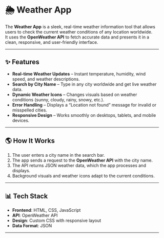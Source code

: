 # 🌦 Weather App

The **Weather App** is a sleek, real-time weather information tool that allows users to check the current weather conditions of any location worldwide.  
It uses the **OpenWeather API** to fetch accurate data and presents it in a clean, responsive, and user-friendly interface.

---

## ✨ Features

- **Real-time Weather Updates** – Instant temperature, humidity, wind speed, and weather descriptions.
- **Search by City Name** – Type in any city worldwide and get live weather data.
- **Dynamic Weather Icons** – Changes visuals based on weather conditions (sunny, cloudy, rainy, snowy, etc.).
- **Error Handling** – Displays a “Location not found” message for invalid or misspelled cities.
- **Responsive Design** – Works smoothly on desktops, tablets, and mobile devices.

---

## 🌎 How It Works

1. The user enters a city name in the search bar.  
2. The app sends a request to the **OpenWeather API** with the city name.  
3. The API returns JSON weather data, which the app processes and displays.  
4. Background visuals and weather icons adapt to the current conditions.  

---

## 📊 Tech Stack

- **Frontend**: HTML, CSS, JavaScript  
- **API**: OpenWeather API  
- **Design**: Custom CSS with responsive layout  
- **Data Format**: JSON  

---


